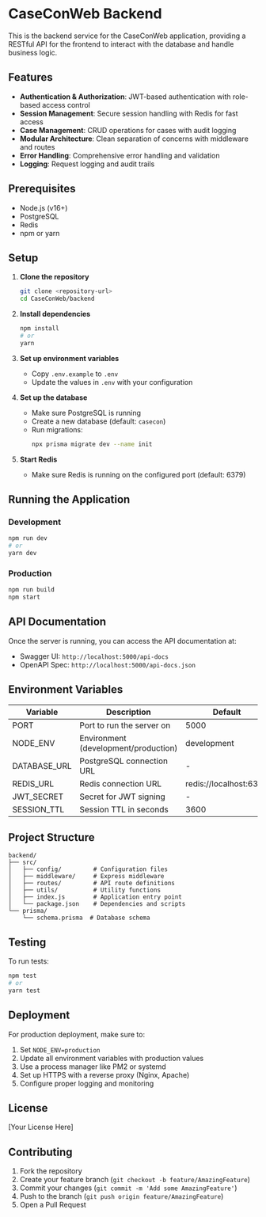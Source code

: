 # CaseConWeb Backend

This is the backend service for the CaseConWeb application, providing a RESTful API for the frontend to interact with the database and handle business logic.

## Features

- **Authentication & Authorization**: JWT-based authentication with role-based access control
- **Session Management**: Secure session handling with Redis for fast access
- **Case Management**: CRUD operations for cases with audit logging
- **Modular Architecture**: Clean separation of concerns with middleware and routes
- **Error Handling**: Comprehensive error handling and validation
- **Logging**: Request logging and audit trails

## Prerequisites

- Node.js (v16+)
- PostgreSQL
- Redis
- npm or yarn

## Setup

1. **Clone the repository**
   ```bash
   git clone <repository-url>
   cd CaseConWeb/backend
   ```

2. **Install dependencies**
   ```bash
   npm install
   # or
   yarn
   ```

3. **Set up environment variables**
   - Copy `.env.example` to `.env`
   - Update the values in `.env` with your configuration

4. **Set up the database**
   - Make sure PostgreSQL is running
   - Create a new database (default: `casecon`)
   - Run migrations:
     ```bash
     npx prisma migrate dev --name init
     ```

5. **Start Redis**
   - Make sure Redis is running on the configured port (default: 6379)

## Running the Application

### Development
```bash
npm run dev
# or
yarn dev
```

### Production
```bash
npm run build
npm start
```

## API Documentation

Once the server is running, you can access the API documentation at:
- Swagger UI: `http://localhost:5000/api-docs`
- OpenAPI Spec: `http://localhost:5000/api-docs.json`

## Environment Variables

| Variable | Description | Default |
|----------|-------------|---------|
| PORT | Port to run the server on | 5000 |
| NODE_ENV | Environment (development/production) | development |
| DATABASE_URL | PostgreSQL connection URL | - |
| REDIS_URL | Redis connection URL | redis://localhost:6379 |
| JWT_SECRET | Secret for JWT signing | - |
| SESSION_TTL | Session TTL in seconds | 3600 |

## Project Structure

```
backend/
├── src/
│   ├── config/         # Configuration files
│   ├── middleware/     # Express middleware
│   ├── routes/         # API route definitions
│   ├── utils/          # Utility functions
│   ├── index.js        # Application entry point
│   └── package.json    # Dependencies and scripts
└── prisma/
    └── schema.prisma  # Database schema
```

## Testing

To run tests:

```bash
npm test
# or
yarn test
```

## Deployment

For production deployment, make sure to:

1. Set `NODE_ENV=production`
2. Update all environment variables with production values
3. Use a process manager like PM2 or systemd
4. Set up HTTPS with a reverse proxy (Nginx, Apache)
5. Configure proper logging and monitoring

## License

[Your License Here]

## Contributing

1. Fork the repository
2. Create your feature branch (`git checkout -b feature/AmazingFeature`)
3. Commit your changes (`git commit -m 'Add some AmazingFeature'`)
4. Push to the branch (`git push origin feature/AmazingFeature`)
5. Open a Pull Request

